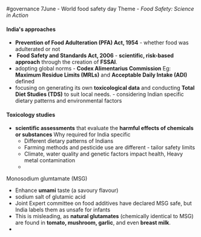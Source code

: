 #governance
7June - World food safety day 
Theme - _Food Safety: Science in Action_

#### India's approaches
- **Prevention of Food Adulteration (PFA) Act, 1954** - whether food was adulterated or not
-  **Food Safety and Standards Act, 2006** - **scientific, risk-based approach** through the creation of **FSSAI**.
- adopting global norms - **Codex Alimentarius Commission** Eg: **Maximum Residue Limits (MRLs)** and **Acceptable Daily Intake (ADI)** defined
- focusing on generating its own **toxicological data** and conducting **Total Diet Studies (TDS)** to suit local needs. - considering Indian specific dietary patterns and environmental factors

#### Toxicology studies
- **scientific assessments** that evaluate the **harmful effects of chemicals or substances**
	 Why required for India specific
	- Different dietary patterns of Indians
	- Farming methods and pesticide use are different - tailor safety limits
	- Climate, water quality and genetic factors impact health, Heavy metal contamination
	- 
Monosodium glumtamate (MSG)
- Enhance **umami** taste (a savoury flavour)
- sodium salt of glutamic acid
- Joint Expert committee on food additives have declared MSG safe, but India labels them as unsafe for infants
- This is misleading, as **natural glutamates** (chemically identical to MSG) are found in **tomato, mushroom, garlic**, and even **breast milk**.
- 
